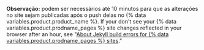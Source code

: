 **Observação:** podem ser necessários até 10 minutos para que as alterações no site sejam publicadas após o push delas no {% data variables.product.product_name %}.  If your don't see your {% data variables.product.prodname_pages %} site changes reflected in your browser after an hour, see "[About Jekyll build errors for {% data variables.product.prodname_pages %} sites](/articles/about-jekyll-build-errors-for-github-pages-sites)."